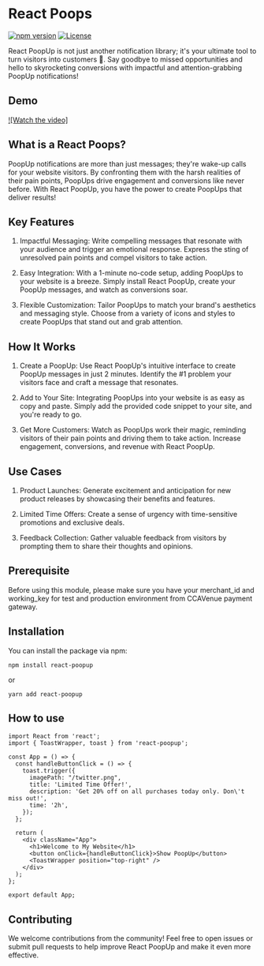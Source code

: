 # React Poops

[![npm version](https://img.shields.io/npm/v/YOUR_PACKAGE_NAME.svg)](https://www.npmjs.com/package/cc-aveunue-non-seamless-node)
[![License](https://img.shields.io/badge/license-MIT-blue.svg)](https://github.com/YOUR_USERNAME/YOUR_PACKAGE_NAME/blob/main/LICENSE)

React PoopUp is not just another notification library; it's your ultimate tool to turn visitors into customers 🤑. Say goodbye to missed opportunities and hello to skyrocketing conversions with impactful and attention-grabbing PoopUp notifications!

## Demo

[![Watch the video]](/demo.mp4)

## What is a React Poops?

PoopUp notifications are more than just messages; they're wake-up calls for your website visitors. By confronting them with the harsh realities of their pain points, PoopUps drive engagement and conversions like never before. With React PoopUp, you have the power to create PoopUps that deliver results!

## Key Features

1. Impactful Messaging: Write compelling messages that resonate with your audience and trigger an emotional response. Express the sting of unresolved pain points and compel visitors to take action.

2. Easy Integration: With a 1-minute no-code setup, adding PoopUps to your website is a breeze. Simply install React PoopUp, create your PoopUp messages, and watch as conversions soar.

3. Flexible Customization: Tailor PoopUps to match your brand's aesthetics and messaging style. Choose from a variety of icons and styles to create PoopUps that stand out and grab attention.

## How It Works

1. Create a PoopUp: Use React PoopUp's intuitive interface to create PoopUp messages in just 2 minutes. Identify the #1 problem your visitors face and craft a message that resonates.

2. Add to Your Site: Integrating PoopUps into your website is as easy as copy and paste. Simply add the provided code snippet to your site, and you're ready to go.

3. Get More Customers: Watch as PoopUps work their magic, reminding visitors of their pain points and driving them to take action. Increase engagement, conversions, and revenue with React PoopUp.

## Use Cases

1. Product Launches: Generate excitement and anticipation for new product releases by showcasing their benefits and features.

2. Limited Time Offers: Create a sense of urgency with time-sensitive promotions and exclusive deals.

3. Feedback Collection: Gather valuable feedback from visitors by prompting them to share their thoughts and opinions.

## Prerequisite

Before using this module, please make sure you have your merchant_id and working_key for test and production environment from CCAVenue payment gateway.

## Installation

You can install the package via npm:

```
npm install react-poopup

```

or

```
yarn add react-poopup

```

## How to use

```
import React from 'react';
import { ToastWrapper, toast } from 'react-poopup';

const App = () => {
  const handleButtonClick = () => {
    toast.trigger({
      imagePath: "/twitter.png",
      title: 'Limited Time Offer!',
      description: 'Get 20% off on all purchases today only. Don\'t miss out!',
      time: '2h',
    });
  };

  return (
    <div className="App">
      <h1>Welcome to My Website</h1>
      <button onClick={handleButtonClick}>Show PoopUp</button>
      <ToastWrapper position="top-right" />
    </div>
  );
};

export default App;
```

## Contributing

We welcome contributions from the community! Feel free to open issues or submit pull requests to help improve React PoopUp and make it even more effective.
